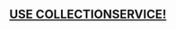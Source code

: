 ## [USE COLLECTIONSERVICE!](/collectionservice)

#### []()

#### []()

#### []()

#### []()

#### []()

#### []()

#### []()
